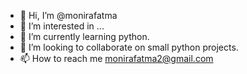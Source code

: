 - 👋 Hi, I’m @monirafatma
- 👀 I’m interested in ...
- 🌱 I’m currently learning python.
- 💞️ I’m looking to collaborate on small python projects.
- 📫 How to reach me monirafatma2@gmail.com

<!---
monirafatma/monirafatma is a ✨ special ✨ repository because its `README.md` (this file) appears on your GitHub profile.
You can click the Preview link to take a look at your changes.
--->
